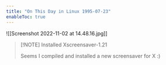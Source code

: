 ```yaml
---
title: "On This Day in Linux 1995-07-23"
enableToc: true
---
```

![[Screenshot 2022-11-02 at 14.48.16.jpg]]
>[!NOTE] Installed Xscreensaver-1.21
>
>Seems I compiled and installed a new screensaver for X :)